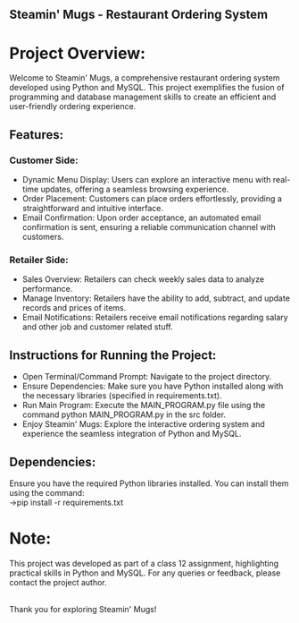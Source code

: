 ## Steamin' Mugs - Restaurant Ordering System

# Project Overview:
Welcome to Steamin' Mugs, a comprehensive restaurant ordering system developed using Python and MySQL. This project exemplifies the fusion of programming and database management skills to create an efficient and user-friendly ordering experience.

## Features:

### Customer Side:
- Dynamic Menu Display: Users can explore an interactive menu with real-time updates, offering a seamless browsing experience.
- Order Placement: Customers can place orders effortlessly, providing a straightforward and intuitive interface.
- Email Confirmation: Upon order acceptance, an automated email confirmation is sent, ensuring a reliable communication channel with customers.

### Retailer Side:
- Sales Overview: Retailers can check weekly sales data to analyze performance.
- Manage Inventory: Retailers have the ability to add, subtract, and update records and prices of items.
- Email Notifications: Retailers receive email notifications regarding salary and other job and customer related stuff.

## Instructions for Running the Project:

- Open Terminal/Command Prompt: Navigate to the project directory.
- Ensure Dependencies: Make sure you have Python installed along with the necessary libraries (specified in requirements.txt).
- Run Main Program: Execute the MAIN_PROGRAM.py file using the command python MAIN_PROGRAM.py in the src folder.
- Enjoy Steamin' Mugs: Explore the interactive ordering system and experience the seamless integration of Python and MySQL.

## Dependencies:
Ensure you have the required Python libraries installed. You can install them using the command:<br>
->pip install -r requirements.txt

# Note:
This project was developed as part of a class 12 assignment, highlighting practical skills in Python and MySQL. For any queries or feedback, please contact the project author.<br><br>

Thank you for exploring Steamin' Mugs!
